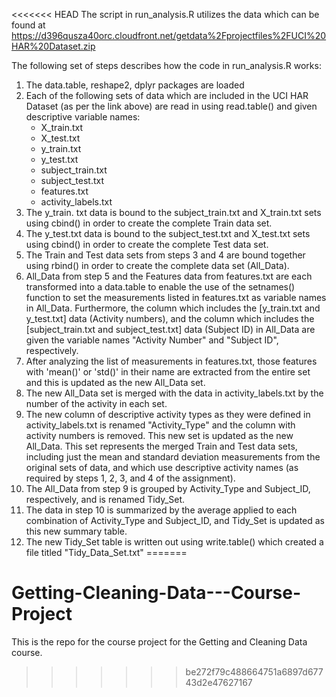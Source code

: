 <<<<<<< HEAD
The script in run_analysis.R utilizes the data which can be found at
https://d396qusza40orc.cloudfront.net/getdata%2Fprojectfiles%2FUCI%20HAR%20Dataset.zip

The following set of steps describes how the code in run_analysis.R works:
1. The data.table, reshape2, dplyr packages are loaded
2. Each of the following sets of data which are included in the UCI HAR Dataset (as per the link above) are read in using read.table() and given descriptive variable names:
	* X_train.txt
	* X_test.txt
	* y_train.txt
	* y_test.txt
	* subject_train.txt
	* subject_test.txt
	* features.txt
	* activity_labels.txt
3. The y_train. txt data is bound to the subject_train.txt and X_train.txt sets using cbind() in order to create the 
complete Train data set.
4. The y_test.txt data is bound to the subject_test.txt and X_test.txt sets using cbind() in order to create the
complete Test data set.
5. The Train and Test data sets from steps 3 and 4 are bound together using rbind() in order to create the complete
data set (All_Data).
6. All_Data from step 5 and the Features data from features.txt are each transformed into a data.table to enable the use of the setnames() function to set the measurements listed in features.txt as variable names in All_Data. Furthermore, the column which includes the [y_train.txt and y_test.txt] data (Activity numbers), and the column which includes the [subject_train.txt and subject_test.txt] data (Subject ID) in All_Data are given the variable names "Activity Number" and "Subject ID", respectively.
7. After analyzing the list of measurements in features.txt, those features with 'mean()' or 'std()' in their name
are extracted from the entire set and this is updated as the new All_Data set.
8. The new All_Data set is merged with the data in activity_labels.txt by the number of the activity in each set.
9. The new column of descriptive activity types as they were defined in activity_labels.txt is renamed 
"Activity_Type" and the column with activity numbers is removed. This new set is updated as the new All_Data.
This set represents the merged Train and Test data sets, including just the mean and standard deviation 
measurements from the original sets of data, and which use descriptive activity names (as required by steps 1,
2, 3, and 4 of the assignment).
10. The All_Data from step 9 is grouped by Activity_Type and Subject_ID, respectively, and is renamed Tidy_Set.
11. The data in step 10 is summarized by the average applied to each combination of Activity_Type and Subject_ID, and Tidy_Set is updated as this new summary table.
12. The new Tidy_Set table is written out using write.table() which created a file titled "Tidy_Data_Set.txt"
=======
# Getting-Cleaning-Data---Course-Project
This is the repo for the course project for the Getting and Cleaning Data course.
>>>>>>> be272f79c488664751a6897d67743d2e47627167
